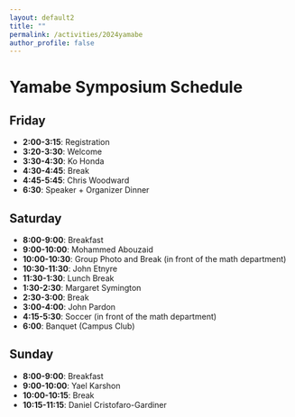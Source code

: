 ```yaml
---
layout: default2
title: ""
permalink: /activities/2024yamabe
author_profile: false
---
```


# Yamabe Symposium Schedule

## Friday
- **2:00-3:15**: Registration
- **3:20-3:30**: Welcome
- **3:30-4:30**: Ko Honda
- **4:30-4:45**: Break
- **4:45-5:45**: Chris Woodward
- **6:30**: Speaker + Organizer Dinner

## Saturday
- **8:00-9:00**: Breakfast
- **9:00-10:00**: Mohammed Abouzaid
- **10:00-10:30**: Group Photo and Break (in front of the math department)
- **10:30-11:30**: John Etnyre
- **11:30-1:30**: Lunch Break
- **1:30-2:30**: Margaret Symington
- **2:30-3:00**: Break
- **3:00-4:00**: John Pardon
- **4:15-5:30**: Soccer (in front of the math department)
- **6:00**: Banquet (Campus Club)

## Sunday
- **8:00-9:00**: Breakfast
- **9:00-10:00**: Yael Karshon
- **10:00-10:15**: Break
- **10:15-11:15**: Daniel Cristofaro-Gardiner
